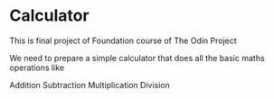 # Calculator

This is final project of Foundation course of The Odin Project

We need to prepare a simple calculator that does all the basic maths operations like

Addition
Subtraction
Multiplication
Division